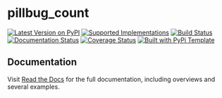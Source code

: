 # pillbug_count

> 

[![Latest Version on PyPI](https://img.shields.io/pypi/v/pillbug_count.svg)](https://pypi.python.org/pypi/pillbug_count/)
[![Supported Implementations](https://img.shields.io/pypi/pyversions/pillbug_count.svg)](https://pypi.python.org/pypi/pillbug_count/)
[![Build Status](https://secure.travis-ci.org/ytakefuji/counting-for-entomologists.svg?branch=master)](http://travis-ci.org/christophevg/counting-for-entomologists)
[![Documentation Status](https://readthedocs.org/projects/pillbug_count/badge/?version=latest)](https://pillbug_count.readthedocs.io/en/latest/?badge=latest)
[![Coverage Status](https://coveralls.io/repos/github/ytakefuji/counting-for-entomologists/badge.svg?branch=master)](https://coveralls.io/github/ytakefuji/counting-for-entomologists?branch=master)
[![Built with PyPi Template](https://img.shields.io/badge/PyPi_Template-v0.1.4-blue.svg)](https://github.com/christophevg/pypi-template)



## Documentation

Visit [Read the Docs](https://pillbug_count.readthedocs.org) for the full documentation, including overviews and several examples.


